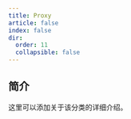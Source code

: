 ```yaml
---
title: Proxy
article: false
index: false
dir:
  order: 11
  collapsible: false
---
```


## 简介

这里可以添加关于该分类的详细介绍。

